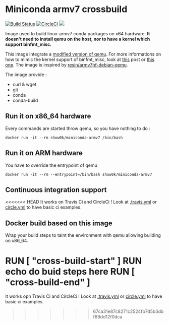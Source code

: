 # Miniconda armv7 crossbuild

[![Build Status](https://travis-ci.com/show0k/docker-miniconda-armv7.svg?token=q6kB4mpCcVGt4S3NTy9e&branch=master)](https://travis-ci.com/show0k/docker-miniconda-armv7)
[![CircleCI](https://circleci.com/gh/show0k/docker-miniconda-armv7.png?&style=shield)](https://circleci.com/gh/show0k/docker-miniconda-armv7)
[![](https://images.microbadger.com/badges/image/show0k/miniconda-armv7.svg)](https://hub.docker.com/r/show0k/miniconda-armv7/)

Image used to build linux-armv7 conda packages on x64 hardware. 
**It doesn't need to install qemu on the host, nor to have a kernel which support binfmt_misc.**

This image integrate a [modified version of qemu](https://github.com/resin-io/qemu). For more informations on how to mimic the kernel support of binfmt_misc, look at [this](https://resin.io/blog/building-arm-containers-on-any-x86-machine-even-dockerhub/) post or [this one](https://github.com/dockerparis/trusted-cross-build). The image is inspired by [resin/armv7hf-debian-qemu](https://github.com/resin-io-projects/armv7hf-debian-qemu).


The image provide :
- curl & wget
- git
- conda
- conda-build

## Run it on x86_64 hardware
Every commands are started throw qemu, so you have nothing to do :

`docker run -it --rm show0k/miniconda-armv7 /bin/bash`

## Run it on ARM hardware
You have to override the entrypoint of qemu

`docker run -it --rm --entrypoint=/bin/bash show0k/miniconda-armv7`

## Continuous integration support
<<<<<<< HEAD
It works on Travis Ci and CircleCi ! Look at [.travis.yml](.travis.yml) or [circle.yml](circle.yml) to have basic ci examples.

## Docker build based on this image
Wrap your build steps to taint the environment with qemu allowing building on x86_64.

RUN [ "cross-build-start" ]
RUN echo do buid steps here
RUN [ "cross-build-end" ]
=======
It works opn Travis Ci and CircleCi ! Look at [.travis.yml](.travis.yml) or [circle.yml](circle.yml) to have basic ci examples.
>>>>>>> 67ca31e87c8271c2524fb7d5b3dbf89dd12f0dca
